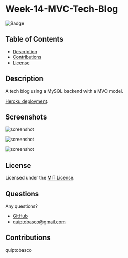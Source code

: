 # Week-14-MVC-Tech-Blog

![Badge](https://img.shields.io/badge/License-MIT-orange)

## Table of Contents
- [Description](#description)
- [Contributions](#contributions)
- [License](#license)

## Description
A tech blog using a MySQL backend with a MVC model.    

[Heroku deployment](https://protected-tundra-45391.herokuapp.com/).

## Screenshots
![screenshot](https://user-images.githubusercontent.com/87678391/140846165-7332500b-476e-4036-a1b7-75bf03bed7c6.png)

![screenshot](https://user-images.githubusercontent.com/87678391/140846167-d4c165dc-812b-46b0-bdcf-6bcc556a24c9.png)

![screenshot](https://user-images.githubusercontent.com/87678391/140846171-75b40cd2-d25a-4f5f-b721-aaf3f6c906e2.png)


## License 
Licensed under the [MIT License](https://choosealicense.com/licenses/mit/).

## Questions
Any questions?
* [GitHub](https://github.com/quiptobasco)
* [quiptobasco@gmail.com](mailto:quiptobasco@gmail.com)

## Contributions
quiptobasco
